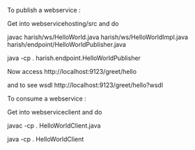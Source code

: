 To publish a webservice :


Get into webservicehosting/src and do 

javac harish/ws/HelloWorld.java harish/ws/HelloWorldImpl.java harish/endpoint/HelloWorldPublisher.java

java -cp . harish.endpoint.HelloWorldPublisher

Now access http://localhost:9123/greet/hello

and to see wsdl http://localhost:9123/greet/hello?wsdl 


To consume a webservice :

Get into webserviceclient and do 

javac -cp . HelloWorldClient.java

java -cp . HelloWorldClient 



